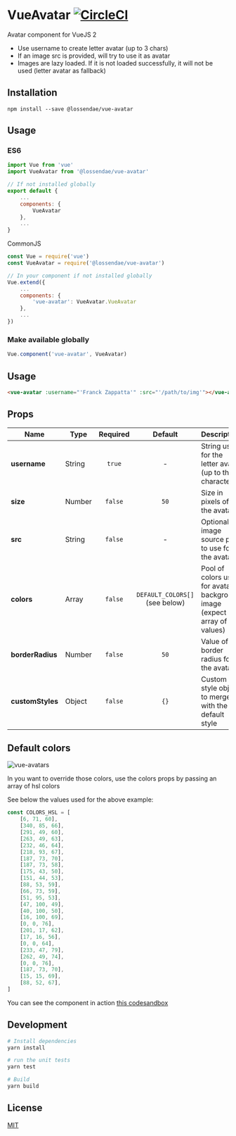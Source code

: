 # VueAvatar [![CircleCI](https://circleci.com/gh/lossendae/vue-avatar/tree/master.svg?style=shield&circle-token=0a0d164e1fb6b205fefd64ed825704f57a63e9e9)](https://circleci.com/gh/lossendae/vue-avatar/tree/master)

Avatar component for VueJS 2 

- Use username to create letter avatar (up to 3 chars)
- If an image src is provided, will try to use it as avatar
- Images are lazy loaded. If it is not loaded successfully, it will not be used (letter avatar as fallback) 

## Installation

```
npm install --save @lossendae/vue-avatar
```

## Usage

### ES6

```js 
import Vue from 'vue'
import VueAvatar from '@lossendae/vue-avatar'

// If not installed globally
export default {
    ...
    components: {
        VueAvatar
    },
    ...
}
```

CommonJS

```js
const Vue = require('vue')
const VueAvatar = require('@lossendae/vue-avatar')

// In your component if not installed globally
Vue.extend({
    ...
    components: {
        'vue-avatar': VueAvatar.VueAvatar
    },
    ...
})
```

### Make available globally

```js
Vue.component('vue-avatar', VueAvatar)
```

## Usage

```html
<vue-avatar :username="'Franck Zappatta'" :src="'/path/to/img'"></vue-avatar>
```

## Props

| Name             | Type   | Required | Default                        | Description                                                                  |
| -----------------|--------|:--------:|:------------------------------:| -----------------------------------------------------------------------------|
| **username**     | String | `true`   | -                              | String used for the letter avatar (up to three characters)                   |
| **size**         | Number | `false`  | `50`                           | Size in pixels of the avatar                                                 |
| **src**          | String | `false`  | -                              | Optional image source path to use for the avatar                             |
| **colors**       | Array  | `false`  | `DEFAULT_COLORS[]` (see below) | Pool of colors used for avatar background image (expect array of hsl values) |
| **borderRadius** | Number | `false`  | `50`                           | Value of the border radius for the avatar                                    |
| **customStyles** | Object | `false`  | `{}`                           | Custom style object to merge with the default style                          |


## Default colors

![vue-avatars](https://user-images.githubusercontent.com/345686/40773996-c0b1cb68-64c4-11e8-807b-b9be1a9c9a2d.png)

In you want to override those colors, use the colors props by passing an array of hsl colors

See below the values used for the above example:

```js
const COLORS_HSL = [
    [6, 71, 60],
    [340, 85, 66],
    [291, 49, 60],
    [263, 49, 63],
    [232, 46, 64],
    [218, 93, 67],
    [187, 73, 70],
    [187, 73, 58],
    [175, 43, 50],
    [151, 44, 53],
    [88, 53, 59],
    [66, 73, 59],
    [51, 95, 53],
    [47, 100, 49],
    [40, 100, 50],
    [16, 100, 69],
    [0, 0, 76],
    [201, 17, 62],
    [17, 16, 56],
    [0, 0, 64],
    [233, 47, 79],
    [262, 49, 74],
    [0, 0, 76],
    [187, 73, 70],
    [15, 15, 69],
    [88, 52, 67],
]
```

You can see the component in action [this codesandbox](https://codesandbox.io/s/pk4nvqr0kq)

## Development

```bash
# Install dependencies
yarn install

# run the unit tests
yarn test

# Build
yarn build 
```

## License

[MIT](https://github.com/lossendae/vue-avatar/blob/master/LICENSE)
